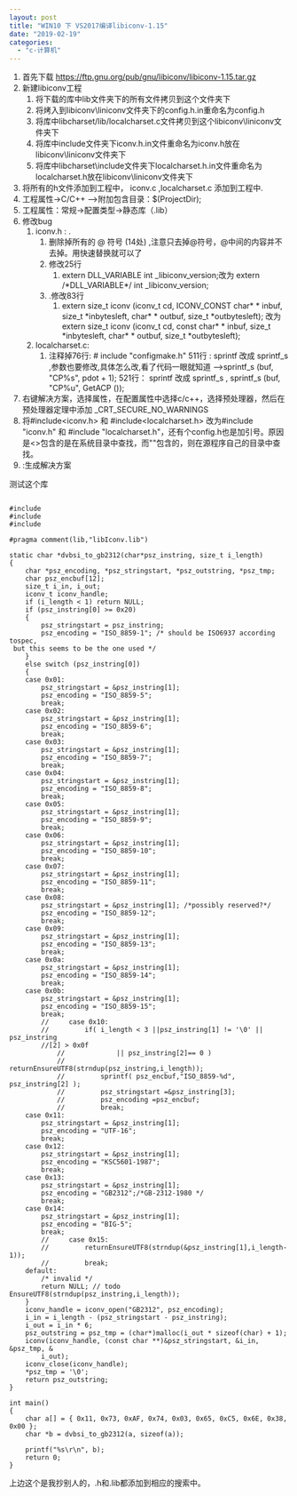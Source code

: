 ```yaml
---
layout: post
title: "WIN10 下 VS2017编译libiconv-1.15"
date: "2019-02-19"
categories: 
  - "c-计算机"
---
```


1. 首先下载 https://ftp.gnu.org/pub/gnu/libiconv/libiconv-1.15.tar.gz
2. 新建libiconv工程
    1. 将下载的库中lib文件夹下的所有文件拷贝到这个文件夹下
    2. 将烤入到libiconv\\liniconv文件夹下的config.h.in重命名为config.h
    3. 将库中libcharset/lib/localcharset.c文件拷贝到这个libiconv\\liniconv文件夹下
    4. 将库中include文件夹下iconv.h.in文件重命名为iconv.h放在libiconv\\liniconv文件夹下
    5. 将库中libcharset\\include文件夹下localcharset.h.in文件重命名为localcharset.h放在libiconv\\liniconv文件夹下
3. 将所有的h文件添加到工程中， iconv.c ,localcharset.c 添加到工程中.
4. 工程属性->C/C++ –>附加包含目录：$(ProjectDir);
5. 工程属性：常规->配置类型->静态库（.lib）
6. 修改bug
    1. iconv.h : .
        1. 删除掉所有的 @ 符号 (14处) ,注意只去掉@符号，@中间的内容并不去掉。用快速替换就可以了
        2. 修改25行
            1. extern DLL\_VARIABLE int \_libiconv\_version;改为 extern /\*DLL\_VARIABLE\*/ int \_libiconv\_version;
        3. .修改83行
            1. extern size\_t iconv (iconv\_t cd, ICONV\_CONST char\* \* inbuf, size\_t \*inbytesleft, char\* \* outbuf, size\_t \*outbytesleft); 改为 extern size\_t iconv (iconv\_t cd, const char\* \* inbuf, size\_t \*inbytesleft, char\* \* outbuf, size\_t \*outbytesleft);
    2. localcharset.c:
        1. 注释掉76行: # include "configmake.h" 511行 : sprintf 改成 sprintf\_s ,参数也要修改,具体怎么改,看了代码一眼就知道 -->sprintf\_s (buf, "CP%s", pdot + 1); 521行： sprintf 改成 sprintf\_s , sprintf\_s (buf, "CP%u", GetACP ());
7. 右键解决方案，选择属性，在配置属性中选择c/c++，选择预处理器，然后在预处理器定理中添加 \_CRT\_SECURE\_NO\_WARNINGS
8. 将#include<iconv.h> 和 #include<localcharset.h> 改为#include "iconv.h" 和 #include "localcharset.h"，还有个config.h也是加引号。原因是<>包含的是在系统目录中查找，而""包含的，则在源程序自己的目录中查找。
9. :生成解决方案

测试这个库

```

#include 
#include 
#include 

#pragma comment(lib,"libIconv.lib")

static char *dvbsi_to_gb2312(char*psz_instring, size_t i_length)
{
	char *psz_encoding, *psz_stringstart, *psz_outstring, *psz_tmp;
	char psz_encbuf[12];
	size_t i_in, i_out;
	iconv_t iconv_handle;
	if (i_length < 1) return NULL;
	if (psz_instring[0] >= 0x20)
	{
		psz_stringstart = psz_instring;
		psz_encoding = "ISO_8859-1"; /* should be ISO6937 according tospec,
 but this seems to be the one used */
	}
	else switch (psz_instring[0])
	{
	case 0x01:
		psz_stringstart = &psz_instring[1];
		psz_encoding = "ISO_8859-5";
		break;
	case 0x02:
		psz_stringstart = &psz_instring[1];
		psz_encoding = "ISO_8859-6";
		break;
	case 0x03:
		psz_stringstart = &psz_instring[1];
		psz_encoding = "ISO_8859-7";
		break;
	case 0x04:
		psz_stringstart = &psz_instring[1];
		psz_encoding = "ISO_8859-8";
		break;
	case 0x05:
		psz_stringstart = &psz_instring[1];
		psz_encoding = "ISO_8859-9";
		break;
	case 0x06:
		psz_stringstart = &psz_instring[1];
		psz_encoding = "ISO_8859-10";
		break;
	case 0x07:
		psz_stringstart = &psz_instring[1];
		psz_encoding = "ISO_8859-11";
		break;
	case 0x08:
		psz_stringstart = &psz_instring[1]; /*possibly reserved?*/
		psz_encoding = "ISO_8859-12";
		break;
	case 0x09:
		psz_stringstart = &psz_instring[1];
		psz_encoding = "ISO_8859-13";
		break;
	case 0x0a:
		psz_stringstart = &psz_instring[1];
		psz_encoding = "ISO_8859-14";
		break;
	case 0x0b:
		psz_stringstart = &psz_instring[1];
		psz_encoding = "ISO_8859-15";
		break;
		//     case 0x10:
		//         if( i_length < 3 ||psz_instring[1] != '\0' || psz_instring
		//[2] > 0x0f
			//             || psz_instring[2]== 0 )
			//             returnEnsureUTF8(strndup(psz_instring,i_length));
			//         sprintf( psz_encbuf,"ISO_8859-%d", psz_instring[2] );
			//         psz_stringstart =&psz_instring[3];
			//         psz_encoding =psz_encbuf;
			//         break;
	case 0x11:
		psz_stringstart = &psz_instring[1];
		psz_encoding = "UTF-16";
		break;
	case 0x12:
		psz_stringstart = &psz_instring[1];
		psz_encoding = "KSC5601-1987";
		break;
	case 0x13:
		psz_stringstart = &psz_instring[1];
		psz_encoding = "GB2312";/*GB-2312-1980 */
		break;
	case 0x14:
		psz_stringstart = &psz_instring[1];
		psz_encoding = "BIG-5";
		break;
		//     case 0x15:
		//         returnEnsureUTF8(strndup(&psz_instring[1],i_length-1));
		//         break;
	default:
		/* invalid */
		return NULL; // todo EnsureUTF8(strndup(psz_instring,i_length));
	}
	iconv_handle = iconv_open("GB2312", psz_encoding);
	i_in = i_length - (psz_stringstart - psz_instring);
	i_out = i_in * 6;
	psz_outstring = psz_tmp = (char*)malloc(i_out * sizeof(char) + 1);
	iconv(iconv_handle, (const char **)&psz_stringstart, &i_in, &psz_tmp, &
		i_out);
	iconv_close(iconv_handle);
	*psz_tmp = '\0';
	return psz_outstring;
}

int main()
{
	char a[] = { 0x11, 0x73, 0xAF, 0x74, 0x03, 0x65, 0xC5, 0x6E, 0x38, 0x00 };
	char *b = dvbsi_to_gb2312(a, sizeof(a));

	printf("%s\r\n", b);
	return 0;
}

```

上边这个是我抄别人的，.h和.lib都添加到相应的搜索中。
